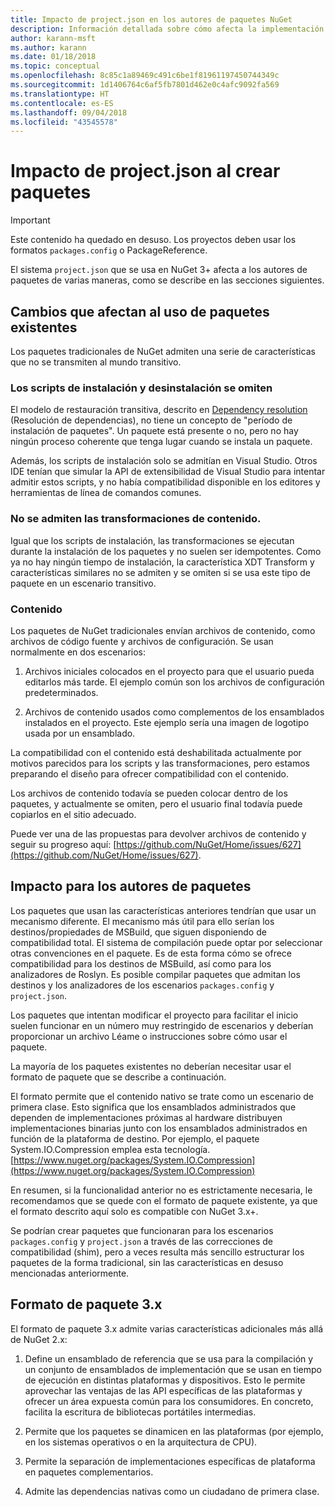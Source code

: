 ```yaml
---
title: Impacto de project.json en los autores de paquetes NuGet
description: Información detallada sobre cómo afecta la implementación de project.json en NuGet 3.x a los autores de paquetes, como las características, el contenido y el formato de paquetes no admitidos.
author: karann-msft
ms.author: karann
ms.date: 01/18/2018
ms.topic: conceptual
ms.openlocfilehash: 8c85c1a89469c491c6be1f81961197450744349c
ms.sourcegitcommit: 1d1406764c6af5fb7801d462e0c4afc9092fa569
ms.translationtype: HT
ms.contentlocale: es-ES
ms.lasthandoff: 09/04/2018
ms.locfileid: "43545578"
---
```

# <a name="impact-of-projectjson-when-creating-packages"></a>Impacto de project.json al crear paquetes

> [!Important]
> Este contenido ha quedado en desuso. Los proyectos deben usar los formatos `packages.config` o PackageReference.

El sistema `project.json` que se usa en NuGet 3+ afecta a los autores de paquetes de varias maneras, como se describe en las secciones siguientes.

## <a name="changes-affecting-existing-packages-usage"></a>Cambios que afectan al uso de paquetes existentes

Los paquetes tradicionales de NuGet admiten una serie de características que no se transmiten al mundo transitivo.

### <a name="install-and-uninstall-scripts-are-ignored"></a>Los scripts de instalación y desinstalación se omiten

El modelo de restauración transitiva, descrito en [Dependency resolution](../consume-packages/dependency-resolution.md#dependency-resolution-with-packagereference) (Resolución de dependencias), no tiene un concepto de "período de instalación de paquetes". Un paquete está presente o no, pero no hay ningún proceso coherente que tenga lugar cuando se instala un paquete.

Además, los scripts de instalación solo se admitían en Visual Studio. Otros IDE tenían que simular la API de extensibilidad de Visual Studio para intentar admitir estos scripts, y no había compatibilidad disponible en los editores y herramientas de línea de comandos comunes.

### <a name="content-transforms-are-not-supported"></a>No se admiten las transformaciones de contenido.

Igual que los scripts de instalación, las transformaciones se ejecutan durante la instalación de los paquetes y no suelen ser idempotentes. Como ya no hay ningún tiempo de instalación, la característica XDT Transform y características similares no se admiten y se omiten si se usa este tipo de paquete en un escenario transitivo.

### <a name="content"></a>Contenido

Los paquetes de NuGet tradicionales envían archivos de contenido, como archivos de código fuente y archivos de configuración. Se usan normalmente en dos escenarios:

1. Archivos iniciales colocados en el proyecto para que el usuario pueda editarlos más tarde. El ejemplo común son los archivos de configuración predeterminados.

1. Archivos de contenido usados como complementos de los ensamblados instalados en el proyecto. Este ejemplo sería una imagen de logotipo usada por un ensamblado.

La compatibilidad con el contenido está deshabilitada actualmente por motivos parecidos para los scripts y las transformaciones, pero estamos preparando el diseño para ofrecer compatibilidad con el contenido.

Los archivos de contenido todavía se pueden colocar dentro de los paquetes, y actualmente se omiten, pero el usuario final todavía puede copiarlos en el sitio adecuado.

Puede ver una de las propuestas para devolver archivos de contenido y seguir su progreso aquí: [https://github.com/NuGet/Home/issues/627](https://github.com/NuGet/Home/issues/627).

## <a name="impact-for-package-authors"></a>Impacto para los autores de paquetes

Los paquetes que usan las características anteriores tendrían que usar un mecanismo diferente. El mecanismo más útil para ello serían los destinos/propiedades de MSBuild, que siguen disponiendo de compatibilidad total. El sistema de compilación puede optar por seleccionar otras convenciones en el paquete. Es de esta forma cómo se ofrece compatibilidad para los destinos de MSBuild, así como para los analizadores de Roslyn. Es posible compilar paquetes que admitan los destinos y los analizadores de los escenarios `packages.config` y `project.json`.

Los paquetes que intentan modificar el proyecto para facilitar el inicio suelen funcionar en un número muy restringido de escenarios y deberían proporcionar un archivo Léame o instrucciones sobre cómo usar el paquete.

La mayoría de los paquetes existentes no deberían necesitar usar el formato de paquete que se describe a continuación.

El formato permite que el contenido nativo se trate como un escenario de primera clase. Esto significa que los ensamblados administrados que dependen de implementaciones próximas al hardware distribuyen implementaciones binarias junto con los ensamblados administrados en función de la plataforma de destino. Por ejemplo, el paquete System.IO.Compression emplea esta tecnología. [https://www.nuget.org/packages/System.IO.Compression](https://www.nuget.org/packages/System.IO.Compression)

En resumen, si la funcionalidad anterior no es estrictamente necesaria, le recomendamos que se quede con el formato de paquete existente, ya que el formato descrito aquí solo es compatible con NuGet 3.x+.

Se podrían crear paquetes que funcionaran para los escenarios `packages.config` y `project.json` a través de las correcciones de compatibilidad (shim), pero a veces resulta más sencillo estructurar los paquetes de la forma tradicional, sin las características en desuso mencionadas anteriormente.

## <a name="3x-package-format"></a>Formato de paquete 3.x

El formato de paquete 3.x admite varias características adicionales más allá de NuGet 2.x:

1. Define un ensamblado de referencia que se usa para la compilación y un conjunto de ensamblados de implementación que se usan en tiempo de ejecución en distintas plataformas y dispositivos. Esto le permite aprovechar las ventajas de las API específicas de las plataformas y ofrecer un área expuesta común para los consumidores. En concreto, facilita la escritura de bibliotecas portátiles intermedias.

1. Permite que los paquetes se dinamicen en las plataformas (por ejemplo, en los sistemas operativos o en la arquitectura de CPU).

1. Permite la separación de implementaciones específicas de plataforma en paquetes complementarios.

1. Admite las dependencias nativas como un ciudadano de primera clase.
